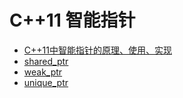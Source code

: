 # C++11 智能指针

* [C++11中智能指针的原理、使用、实现](C++11中智能指针的原理使用实现.md)
* [shared_ptr](shared_ptr/readme.md)
* [weak_ptr](weak_ptr/readme.md)
* [unique_ptr](unique_ptr/readme.md)